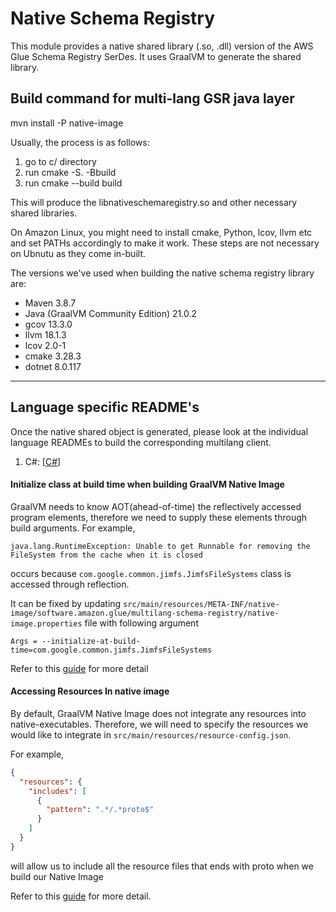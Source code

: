 # Native Schema Registry 

This module provides a native shared library (.so, .dll) version of the AWS Glue Schema Registry SerDes. 
It uses GraalVM to generate the shared library. 

## Build command for multi-lang GSR java layer
mvn install -P native-image

Usually, the process is as follows:
1. go to c/ directory
2. run cmake -S. -Bbuild
3. run cmake --build build

This will produce the libnativeschemaregistry.so and other necessary shared libraries.

On Amazon Linux, you might need to install cmake, Python, lcov, llvm etc and set PATHs accordingly to make it work. These steps are not necessary on Ubnutu as they come in-built.

The versions we've used when building the native schema registry library are:
- Maven 3.8.7
- Java (GraalVM Community Edition) 21.0.2
- gcov 13.3.0
- llvm 18.1.3
- lcov 2.0-1
- cmake 3.28.3
- dotnet 8.0.117

-------------

## Language specific README's
Once the native shared object is generated, please look at the individual language READMEs to build the corresponding multilang client.
1. C#: [[C#](csharp/AWSGsrSerDe/README.md)]

#### Initialize class at build time when building GraalVM Native Image
GraalVM needs to know AOT(ahead-of-time) the reflectively accessed program elements, therefore we
need to supply these elements through build arguments. For example,
```
java.lang.RuntimeException: Unable to get Runnable for removing the FileSystem from the cache when it is closed
```
occurs because `com.google.common.jimfs.JimfsFileSystems` class is accessed through reflection. 

It can be fixed by updating `src/main/resources/META-INF/native-image/software.amazon.glue/multilang-schema-registry/native-image.properties`
file with following argument
```properties
Args = --initialize-at-build-time=com.google.common.jimfs.JimfsFileSystems
```
Refer to this [guide](https://www.graalvm.org/22.0/reference-manual/native-image/Reflection/) 
for more detail

#### Accessing Resources In native image
By default, GraalVM Native Image does not integrate any resources into native-executables. Therefore,
we will need to specify the resources we would like to integrate in `src/main/resources/resource-config.json`.

For example,
```json
{
  "resources": {
    "includes": [
      {
        "pattern": ".*/.*proto$"
      }
    ]
  }
}

```
will allow us to include all the resource files that ends with proto when we build our Native Image

Refer to this [guide](https://www.graalvm.org/22.1/reference-manual/native-image/Resources/) for more detail.
